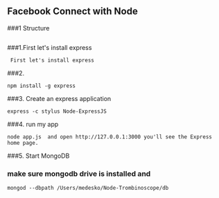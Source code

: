 ## Facebook Connect with Node
###1 Structure

```

```
###1.First let's install express
```
 First let's install express 
```

###2. 
```
npm install -g express
```
###3. Create an express application
```
express -c stylus Node-ExpressJS 
```

###4. run my app
```
node app.js  and open http://127.0.0.1:3000 you'll see the Express home page.
```
###5. Start MongoDB
### make sure mongodb drive is installed  and 
```
mongod --dbpath /Users/medesko/Node-Trombinoscope/db 
```
